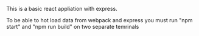 This is a basic react appliation with express.

To be able to hot load data from webpack and express
you must run "npm start" and "npm run build" on two separate temrinals
